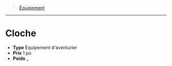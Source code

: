 ﻿---
!Equipment
Type: Équipement d'aventurier
Price: 1 po
Weight: _
Id: equipment_hd.md#cloche
ParentLink: equipment_hd.md#Équipement
Name: Cloche
ParentName: Équipement
NameLevel: 1
Attributes: {}
---
> [Équipement](hd_equipment.md)

---

# Cloche

- **Type** Équipement d'aventurier
- **Prix** 1 po
- **Poids** _

